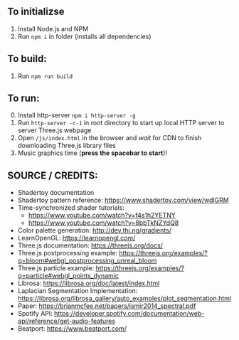 ## To initializse
1. Install Node.js and NPM
2. Run `npm i` in folder (installs all dependencies)

## To build:
1. Run `npm run build`

## To run:
0. Install http-server `npm i http-server -g`
1. Run `http-server -c-1` in root directory to start up local HTTP server to server Three.js webpage
2. Open `/js/index.html` in the browser and *wait* for CDN to finish downloading Three.js library files
3. Music graphics time (**press the spacebar to start**)!

## SOURCE / CREDITS:

- Shadertoy documentation
- Shadertoy pattern reference: https://www.shadertoy.com/view/wdlGRM
- Time-synchronized shader tutorials:
  * https://www.youtube.com/watch?v=f4s1h2YETNY
  * https://www.youtube.com/watch?v=8bbTkNZYdQ8
- Color palette generation: http://dev.thi.ng/gradients/  
- LearnOpenGL: https://learnopengl.com/
- Three.js documentation: https://threejs.org/docs/
- Three.js postprocessing example: https://threejs.org/examples/?q=bloom#webgl_postprocessing_unreal_bloom
- Three.js particle example: https://threejs.org/examples/?q=particle#webgl_points_dynamic
- Librosa: https://librosa.org/doc/latest/index.html 
- Laplacian Segmentation Implementation: https://librosa.org/librosa_gallery/auto_examples/plot_segmentation.html 
- Paper: https://brianmcfee.net/papers/ismir2014_spectral.pdf
- Spotify API: https://developer.spotify.com/documentation/web-api/reference/get-audio-features
- Beatport: https://www.beatport.com/
